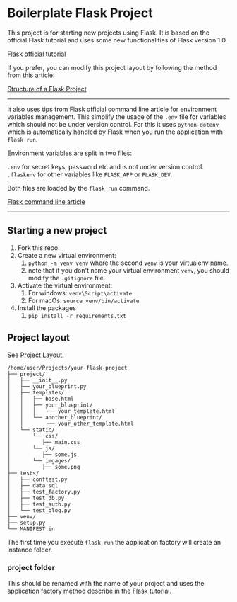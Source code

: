 # Boilerplate Flask Project

This project is for starting new projects using Flask. It is based on the official Flask tutorial and uses some new functionalities of Flask version 1.0.

[Flask official tutorial](http://flask.pocoo.org/docs/1.0/tutorial/)

If you prefer, you can modify this project layout by following the method from this article:

[Structure of a Flask Project](https://lepture.com/en/2018/structure-of-a-flask-project)

---

It also uses tips from Flask official command line article for environment variables management. This simplify the usage of the `.env` file for variables which should not be under version control. For this it uses `python-dotenv` which is automatically handled by Flask when you run the application with `flask run`.

Environment variables are split in two files:

`.env` for secret keys, password etc and is not under version control.
`.flaskenv` for other variables like `FLASK_APP` or `FLASK_DEV`.

Both files are loaded by the `flask run` command.

[Flask command line article](http://flask.pocoo.org/docs/1.0/cli/)

---

## Starting a new project

1. Fork this repo.
2. Create a new virtual environment:
   1. `python -m venv venv` where the second `venv` is your virtualenv name.
   2. note that if you don't name your virtual environment `venv`, you should modify the `.gitignore` file.
3. Activate the virtual environment:
   1. For windows: `venv\Script\activate`
   2. For macOs: `source venv/bin/activate`
4. Install the packages
   1. `pip install -r requirements.txt`



## Project layout

See [Project Layout](http://flask.pocoo.org/docs/1.0/tutorial/layout/).

```
/home/user/Projects/your-flask-project
├── project/
│   ├── __init__.py
│   ├── your_blueprint.py
│   ├── templates/
│   │   ├── base.html
│   │   ├── your_blueprint/
│   │   │   ├── your_template.html
│   │   └── another_blueprint/
│   │       ├── your_other_template.html
│   └── static/
│       └── css/
│          ├── main.css
│       └── js/
│          ├── some.js
│       └── imgages/
│          ├── some.png
├── tests/
│   ├── conftest.py
│   ├── data.sql
│   ├── test_factory.py
│   ├── test_db.py
│   ├── test_auth.py
│   └── test_blog.py
├── venv/
├── setup.py
└── MANIFEST.in
```

The first time you execute `flask run` the application factory will create an instance folder.

### project folder

This should be renamed with the name of your project and uses the application factory method describe in the Flask tutorial.

